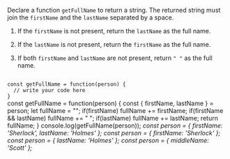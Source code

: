 Declare a function `getFullName`
to return a string.
The returned string
must join the `firstName`
and the `lastName`
separated by a space.

1. If the `firstName` is not present,
return the `lastName` as the full name.

2. If the `lastName` is not present,
return the `firstName` as the full name.

3. If both `firstName` and `lastName` are not present,
return `" "` as the full name.

<Editor lang="javascript" type="exercise" testMode="multipleInput">
<code>
const getFullName = function(person) {
  // write your code here
}
</code>

<solution>
const getFullName = function(person) {
  const { firstName, lastName } = person;
  let fullName = "";
  if(firstName)
    fullName += firstName;
  if(firstName && lastName)
    fullName += " ";
  if(lastName)
    fullName += lastName;
  return fullName;
}
</solution>

<testcases>
<caller>
console.log(getFullName(person));
</caller>
<testcase>
<i>
const person = {
  firstName: 'Sherlock',
  lastName: 'Holmes'
};
</i>
</testcase>
<testcase>
<i>
const person = {
  firstName: 'Sherlock'
};
</i>
</testcase>
<testcase>
<i>
const person = {
  lastName: 'Holmes'
};
</i>
</testcase>
<testcase>
<i>
const person = {
  middleName: 'Scott'
};
</i>
</testcase>
</testcases>
</Editor>